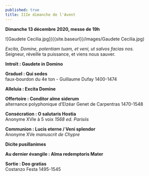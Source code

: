 ```yaml
---
published: true
title: IIIe dimanche de l'Avent
---
```

**Dimanche 13 décembre 2020, messe de 19h**  

![Gaudete Cecilia.jpg]({{site.baseurl}}/images/Gaudete Cecilia.jpg)

*Excita, Domine, potentiam tuam, et veni, ut salvos facias nos.*  
Seigneur, réveille ta puissance, et viens nous sauver.

**Introït : Gaudete in Domino**  

**Graduel : Qui sedes**  
faux-bourdon du 4e ton - Guillaume Dufay 1400-1474

**Alleluia : Excita Domine**  

**Offertoire : Conditor alme siderum**  
alternance polyphonique d’Elzéar Genet de Carpentras 1470-1548

**Consécration : O salutaris Hostia**  
Anonyme XVIe à 5 voix *1568 ed. Parisiis*

**Communion : Lucis eterne / Veni splendor**   
Anonyme XVe *manuscrit de Chypre*

**Dicite pusillanimes**  

**Au dernier évangile : Alma redemptoris Mater**

**Sortie : Deo gratias**  
Costanzo Festa 1495-1545
